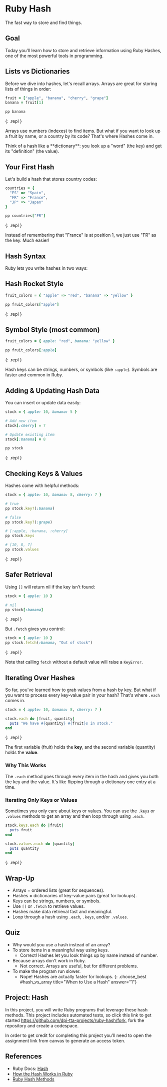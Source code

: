 # Ruby Hash

The fast way to store and find things.

## Goal

Today you'll learn how to store and retrieve information using Ruby Hashes, one of the most powerful tools in programming.

## Lists vs Dictionaries

Before we dive into hashes, let's recall arrays. Arrays are great for storing lists of things in order:

```ruby
fruit = ["apple", "banana", "cherry", "grape"]
banana = fruit[1]

pp banana
```
{: .repl }

Arrays use numbers (indexes) to find items. But what if you want to look up a fruit by name, or a country by its code? That's where Hashes come in.

<aside class="tip">
  Think of a hash like a **dictionary**: you look up a "word" (the key) and get its "definition" (the value).
</aside>

## Your First Hash

Let's build a hash that stores country codes:

```ruby
countries = {
  "ES" => "Spain",
  "FR" => "France",
  "JP" => "Japan"
}

pp countries["FR"]
```
{: .repl }

Instead of remembering that "France" is at position 1, we just use "FR" as the key. Much easier!

## Hash Syntax

Ruby lets you write hashes in two ways:

## Hash Rocket Style

```ruby
fruit_colors = { "apple" => "red", "banana" => "yellow" }

pp fruit_colors["apple"]
```
{: .repl }

## Symbol Style (most common)

<!-- TODO: explain what a symbol is -->

```ruby
fruit_colors = { apple: "red", banana: "yellow" }

pp fruit_colors[:apple]
```
{: .repl }

<aside class="tip">
  Hash keys can be strings, numbers, or symbols (like <code>:apple</code>). Symbols are faster and common in Ruby.
</aside>

## Adding & Updating Hash Data

You can insert or update data easily:

```ruby
stock = { apple: 10, banana: 5 }

# Add new item
stock[:cherry] = 7

# Update existing item
stock[:banana] = 8

pp stock
```
{: .repl }

## Checking Keys & Values

Hashes come with helpful methods:

```ruby
stock = { apple: 10, banana: 8, cherry: 7 }

# true
pp stock.key?(:banana)

# false
pp stock.key?(:grape)

# [:apple, :banana, :cherry]
pp stock.keys

# [10, 8, 7]
pp stock.values
```
{: .repl }

## Safer Retrieval

Using `[]` will return nil if the key isn't found:

```ruby
stock = { apple: 10 }

# nil
pp stock[:banana]  
```
{: .repl }

But `.fetch` gives you control:

```ruby
stock = { apple: 10 }
pp stock.fetch(:banana, "Out of stock")
```
{: .repl }

<aside>
  Note that calling <code>fetch</code> without a default value will raise a <code>KeyError</code>.
</aside>

## Iterating Over Hashes

So far, you've learned how to grab values from a hash by key. But what if you want to process every key-value pair in your hash? That's where `.each` comes in.

```ruby
stock = { apple: 10, banana: 8, cherry: 7 }

stock.each do |fruit, quantity|
  puts "We have #{quantity} #{fruit}s in stock."
end
```
{: .repl }

<aside class="tip">
  The first variable (fruit) holds the <strong>key</strong>, and the second variable (quantity) holds the <strong>value</strong>.
</aside>

### Why This Works

The `.each` method goes through every item in the hash and gives you both the key and the value. It's like flipping through a dictionary one entry at a time.

### Iterating Only Keys or Values

Sometimes you only care about keys or values. You can use the `.keys` or `.values` methods to get an array and then loop through using `.each`.

```ruby
stock.keys.each do |fruit|
  puts fruit
end

stock.values.each do |quantity|
  puts quantity
end
```
{: .repl }

## Wrap-Up

- Arrays = ordered lists (great for sequences).
- Hashes = dictionaries of key-value pairs (great for lookups).
- Keys can be strings, numbers, or symbols.
- Use `[]` or `.fetch` to retrieve values.
- Hashes make data retrieval fast and meaningful.
- Loop through a hash using `.each`, `.keys`, and/or `.values`.

## Quiz

- Why would you use a hash instead of an array?
- To store items in a meaningful way using keys.
  - Correct! Hashes let you look things up by name instead of number.
- Because arrays don't work in Ruby.
  - Not correct. Arrays are useful, but for different problems.
- To make the program run slower.
  - Nope! Hashes are actually faster for lookups.
{: .choose_best #hash_vs_array title="When to Use a Hash" answer="1"}

## Project: Hash

In this project, you will write Ruby programs that leverage these hash methods. This project includes automated tests, so click this link to get started <https://github.com/dpi-tta-projects/ruby-hash/fork>, fork the repository and create a codespace.

<aside class="warning">
  In order to get credit for completing this project you'll need to open the assignment link from canvas to generate an access token.
</aside>

## References

- Ruby Docs: [Hash](https://docs.ruby-lang.org/en/master/Hash.html)
- [How the Hash Works in Ruby](https://geekhmer.github.io/blog/2015/06/16/how-the-hash-works-in-ruby/)
- [Ruby Hash Methods](https://www.rubyguides.com/2020/05/ruby-hash-methods/)
